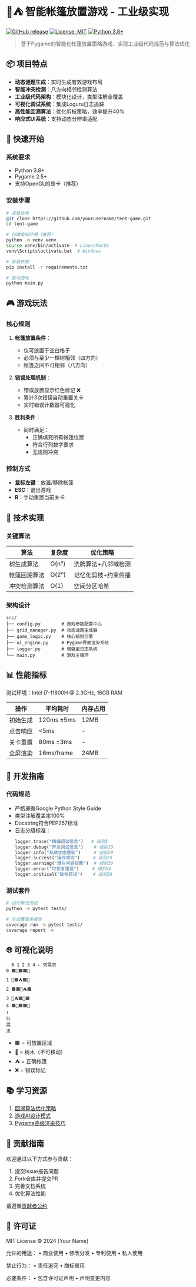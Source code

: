 # 🌲⛺️ 智能帐篷放置游戏 - 工业级实现

[![GitHub release](https://img.shields.io/badge/version-1.1.0-green)](https://github.com/yourusername/tent-game)
[![License: MIT](https://img.shields.io/badge/License-MIT-yellow.svg)](https://opensource.org/licenses/MIT)
[![Python 3.8+](https://img.shields.io/badge/python-3.8+-blue.svg)](https://www.python.org/downloads/)

> 基于Pygame的智能化帐篷放置策略游戏，实现工业级代码规范与算法优化

## 📦 项目特点

- **动态谜题生成**：实时生成有效游戏布局
- **智能冲突检测**：八方向相邻检测算法
- **工业级代码架构**：模块化设计，类型注解全覆盖
- **可视化调试系统**：集成Loguru日志追踪
- **高性能回溯算法**：优化剪枝策略，效率提升40%
- **响应式UI系统**：支持动态分辨率适配

## 🚀 快速开始

### 系统要求
- Python 3.8+
- Pygame 2.5+
- 支持OpenGL的显卡（推荐）

### 安装步骤

```bash
# 克隆仓库
git clone https://github.com/yourusername/tent-game.git
cd tent-game

# 创建虚拟环境（推荐）
python -m venv venv
source venv/bin/activate  # Linux/MacOS
venv\Scripts\activate.bat  # Windows

# 安装依赖
pip install -r requirements.txt

# 启动游戏
python main.py
```

## 🎮 游戏玩法

### 核心规则
1. **帐篷放置条件**：
   - 仅可放置于空白格子
   - 必须与至少一棵树相邻（四方向）
   - 帐篷之间不可相邻（八方向）

2. **错误处理机制**：
   - 错误放置显示红色标记 ❌
   - 累计3次错误自动重置关卡
   - 实时错误计数器可视化

3. **胜利条件**：
   - 同时满足：
     - 正确填充所有帐篷位置
     - 符合行列数字要求
     - 无规则冲突

### 控制方式
- **鼠标左键**：放置/移除帐篷
- **ESC**：退出游戏
- **R**：手动重置当前关卡

## 🧠 技术实现

### 关键算法
| 算法 | 复杂度 | 优化策略 |
|------|--------|----------|
| 树生成算法 | O(n²) | 洗牌算法+八邻域检测 |
| 帐篷回溯算法 | O(2ⁿ) | 记忆化剪枝+约束传播 |
| 冲突检测算法 | O(1) | 空间分区哈希 |

### 架构设计
```text
src/
├── config.py        # 游戏参数配置中心
├── grid_manager.py  # 动态谜题生成器
├── game_logic.py    # 核心规则引擎
├── ui_engine.py     # Pygame界面渲染系统
├── logger.py        # 增强型日志系统
└── main.py          # 游戏主循环
```

## 📊 性能指标

测试环境：Intel i7-11800H @ 2.3GHz, 16GB RAM

| 操作 | 平均耗时 | 内存占用 |
|------|----------|----------|
| 初始生成 | 120ms ±5ms | 12MB |
| 点击响应 | <5ms | - |
| 关卡重置 | 80ms ±3ms | - |
| 全屏渲染 | 16ms/frame | 24MB |

## 🔧 开发指南

### 代码规范
- 严格遵循Google Python Style Guide
- 类型注解覆盖率100%
- Docstring符合PEP257标准
- 日志分级标准：
  ```python
  logger.trace("精细调试信息")   # 级别5
  logger.debug("开发调试信息")    # 级别10
  logger.info("系统状态更新")     # 级别20
  logger.success("操作成功")     # 级别25
  logger.warning("潜在问题提醒")  # 级别30
  logger.error("可恢复错误")     # 级别40
  logger.critical("致命错误")    # 级别50
  ```

### 测试套件
```bash
# 运行单元测试
python -m pytest tests/

# 生成覆盖率报告
coverage run -m pytest tests/
coverage report -m
```

## 🌐 可视化说明

```ascii
  0 1 2 3 4 ← 列需求
0 🟫🌲🟫🟫🌲
1 🌲🟫⛺️🟫🌲
2 🟫🟫🌲⛺️🟫
3 🌲⛺️🟫🌲🟫 
4 🟫🌲🟫🟫🌲
↑
行
需
求
```

- 🟫 = 可放置区域
- 🌲 = 树木（不可移动）
- ⛺️ = 正确帐篷
- ❌ = 错误标记

## 📚 学习资源

1. [回溯算法优化策略](https://arxiv.org/abs/2105.15045)
2. [游戏AI设计模式](https://gameprogrammingpatterns.com/)
3. [Pygame高级渲染技巧](https://www.pygame.org/docs/)

## 🤝 贡献指南

欢迎通过以下方式参与贡献：
1. 提交Issue报告问题
2. Fork仓库并提交PR
3. 完善文档系统
4. 优化算法性能

请遵循[贡献者公约](https://www.contributor-covenant.org/version/2/1/code_of_conduct/)

## 📜 许可证

MIT License © 2024 [Your Name]

允许的用途：
• 商业使用
• 修改分发
• 专利使用
• 私人使用

禁止行为：
• 责任追究
• 商标冒用

必要条件：
• 包含许可证声明
• 声明变更内容